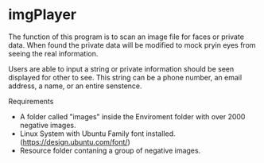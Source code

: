 # imgPlayer

The function of this program is to scan an image file for faces or private data.  When found the private data will be modified to mock pryin eyes from seeing the real information.  

Users are able to input a string or private information should be seen displayed for other to see. This string can be a phone number, an email address, a name, or an entire senstence.  

Requirements 
+ A folder called "images" inside the Enviroment folder with over 2000 negative images. 
+ Linux System with Ubuntu Family font installed. (https://design.ubuntu.com/font/)
+ Resource folder contaning a group of negative images. 
